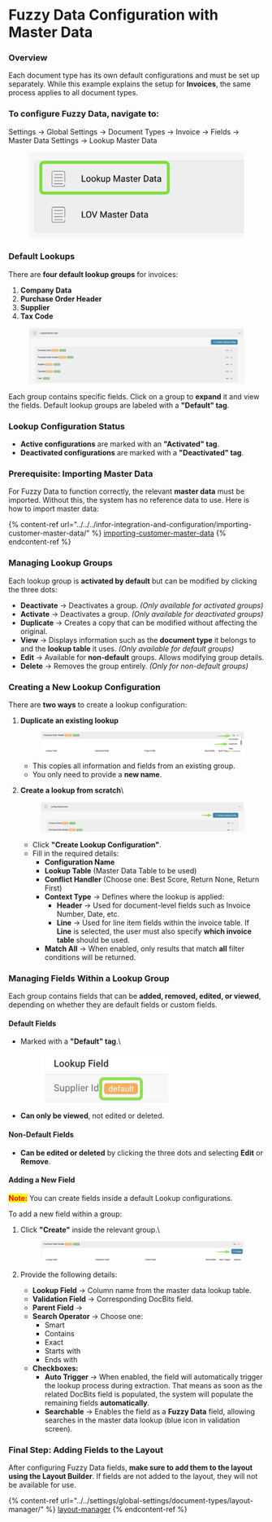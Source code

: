 # Fuzzy Data Configuration with Master Data

### **Overview**

Each document type has its own default configurations and must be set up separately. While this example explains the setup for **Invoices**, the same process applies to all document types.

### To configure Fuzzy Data, navigate to:

Settings → Global Settings → Document Types → Invoice → Fields → Master Data Settings → Lookup Master Data

<div align="center"><figure><img src="../../../.gitbook/assets/fuzzy_data_config_1.png" alt="" width="454"><figcaption></figcaption></figure></div>

### **Default Lookups**

There are **four default lookup groups** for invoices:

1. **Company Data**
2. **Purchase Order Header**
3. **Supplier**
4. **Tax Code**

<figure><img src="../../../.gitbook/assets/fuzzy_data_config_2.png" alt="" width="563"><figcaption></figcaption></figure>

Each group contains specific fields. Click on a group to **expand** it and view the fields. Default lookup groups are labeled with a **"Default" tag**.

### **Lookup Configuration Status**

* **Active configurations** are marked with an **"Activated" tag**.
* **Deactivated configurations** are marked with a **"Deactivated" tag**.

### **Prerequisite: Importing Master Data**

For Fuzzy Data to function correctly, the relevant **master data** must be imported. Without this, the system has no reference data to use. Here is how to import master data:

{% content-ref url="../../../infor-integration-and-configuration/importing-customer-master-data/" %}
[importing-customer-master-data](../../../infor-integration-and-configuration/importing-customer-master-data/)
{% endcontent-ref %}

### **Managing Lookup Groups**

Each lookup group is **activated by default** but can be modified by clicking the three dots:

* **Deactivate** → Deactivates a group. _(Only available for activated groups)_
* **Activate** → Deactivates a group. _(Only available for deactivated groups)_
* **Duplicate** → Creates a copy that can be modified without affecting the original.
* **View** → Displays information such as the **document type** it belongs to and the **lookup table** it uses. _(Only available for default groups)_
* **Edit** → Available for **non-default** groups. Allows modifying group details.
* **Delete** → Removes the group entirely. _(Only for non-default groups)_

### **Creating a New Lookup Configuration**

There are **two ways** to create a lookup configuration:

1.  **Duplicate an existing lookup**



    <figure><img src="../../../.gitbook/assets/fuzzy_data_config_3.png" alt=""><figcaption></figcaption></figure>

    * This copies all information and fields from an existing group.
    * You only need to provide a **new name**.
2.  **Create a lookup from scratch**\


    <figure><img src="../../../.gitbook/assets/fuzzy_data_config_4.png" alt=""><figcaption></figcaption></figure>

    * Click **"Create Lookup Configuration"**.
    * Fill in the required details:
      * **Configuration Name**
      * **Lookup Table** (Master Data Table to be used)
      * **Conflict Handler** (Choose one: Best Score, Return None, Return First)
      * **Context Type** → Defines where the lookup is applied:
        * **Header** → Used for document-level fields such as Invoice Number, Date, etc.
        * **Line** → Used for line item fields within the invoice table. If **Line** is selected, the user must also specify **which invoice table** should be used.
      * **Match All** → When enabled, only results that match **all** filter conditions will be returned.

### **Managing Fields Within a Lookup Group**

Each group contains fields that can be **added, removed, edited, or viewed**, depending on whether they are default fields or custom fields.

#### **Default Fields**

*   Marked with a **"Default" tag**.\


    <div align="left"><figure><img src="../../../.gitbook/assets/fuzzy_data_config_5.png" alt="" width="251"><figcaption></figcaption></figure></div>
* **Can only be viewed**, not edited or deleted.

#### **Non-Default Fields**

* **Can be edited or deleted** by clicking the three dots and selecting **Edit** or **Remove**.

#### **Adding a New Field**

<mark style="color:red;">**Note:**</mark> You can create fields inside a default Lookup configurations.

To add a new field within a group:

1.  Click **"Create"** inside the relevant group.\


    <figure><img src="../../../.gitbook/assets/fuzzy_data_config_6.png" alt=""><figcaption></figcaption></figure>
2. Provide the following details:
   * **Lookup Field** → Column name from the master data lookup table.
   * **Validation Field** → Corresponding DocBits field.
   * **Parent Field** →&#x20;
   * **Search Operator** → Choose one:
     * Smart
     * Contains
     * Exact
     * Starts with
     * Ends with
   * **Checkboxes:**
     * **Auto Trigger** → When enabled, the field will automatically trigger the lookup process during extraction. That means as soon as the related DocBits field is populated, the system will  populate the remaining fields **automatically**.
     * **Searchable** → Enables the field as a **Fuzzy Data** field, allowing searches in the master data lookup (blue icon in validation screen).

### **Final Step: Adding Fields to the Layout**

After configuring Fuzzy Data fields, **make sure to add them to the layout using the Layout Builder**. If fields are not added to the layout, they will not be available for use.

{% content-ref url="../../settings/global-settings/document-types/layout-manager/" %}
[layout-manager](../../settings/global-settings/document-types/layout-manager/)
{% endcontent-ref %}


